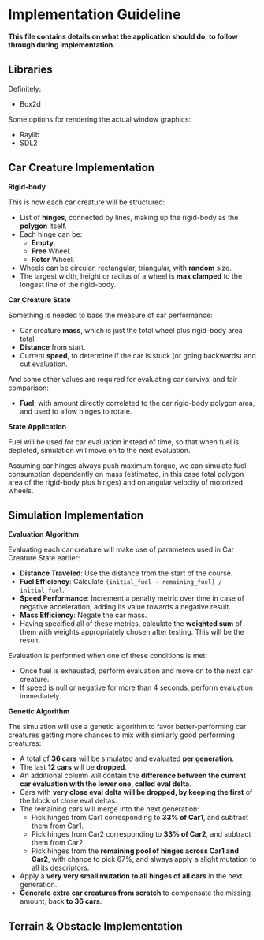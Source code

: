 # Implementation Guideline

**This file contains details on what the application should do, to follow through during implementation.**

## Libraries

Definitely:
+ Box2d

Some options for rendering the actual window graphics:
+ Raylib
+ SDL2

## Car Creature Implementation

**Rigid-body**

This is how each car creature will be structured:
+ List of **hinges**, connected by lines, making up the rigid-body as the **polygon** itself.
+ Each hinge can be:
    + **Empty**.
    + **Free** Wheel.
    + **Rotor** Wheel.
+ Wheels can be circular, rectangular, triangular, with **random** size.
+ The largest width, height or radius of a wheel is **max clamped** to the longest line of the rigid-body.

**Car Creature State**

Something is needed to base the measure of car performance:
+ Car creature **mass**, which is just the total wheel plus rigid-body area total.
+ **Distance** from start.
+ Current **speed**, to determine if the car is stuck (or going backwards) and cut evaluation.

And some other values are required for evaluating car survival and fair comparison:
+ **Fuel**, with amount directly correlated to the car rigid-body polygon area, and used to allow hinges to rotate.

**State Application**

Fuel will be used for car evaluation instead of time, so that when fuel is depleted, simulation will move on to the next evaluation.

Assuming car hinges always push maximum torque, we can simulate fuel consumption dependently on mass (estimated, in this case total polygon area of the rigid-body plus hinges) and on angular velocity of motorized wheels.

## Simulation Implementation

**Evaluation Algorithm**

Evaluating each car creature will make use of parameters used in Car Creature State earlier:
+ **Distance Traveled**: Use the distance from the start of the course.
+ **Fuel Efficiency**: Calculate `(initial_fuel - remaining_fuel) / initial_fuel`.
+ **Speed Performance**: Increment a penalty metric over time in case of negative acceleration, adding its value towards a negative result.
+ **Mass Efficiency**: Negate the car mass.
+ Having specified all of these metrics, calculate the **weighted sum** of them with weights appropriately chosen after testing. This will be the result.

Evaluation is performed when one of these conditions is met:
+ Once fuel is exhausted, perform evaluation and move on to the next car creature.
+ If speed is null or negative for more than 4 seconds, perform evaluation immediately.

**Genetic Algorithm**

The simulation will use a genetic algorithm to favor better-performing car creatures getting more chances to mix with similarly good performing creatures:
+ A total of **36 cars** will be simulated and evaluated **per generation**.
+ The last **12 cars** will be **dropped**.
+ An additional column will contain the **difference between the current car evaluation with the lower one, called eval delta**.
+ Cars with **very close eval delta will be dropped, by keeping the first** of the block of close eval deltas.
+ The remaining cars will merge into the next generation:
    + Pick hinges from Car1 corresponding to **33% of Car1**, and subtract them from Car1.
    + Pick hinges from Car2 corresponding to **33% of Car2**, and subtract them from Car2.
    + Pick hinges from the **remaining pool of hinges across Car1 and Car2**, with chance to pick 67%, and always apply a slight mutation to all its descriptors.
+ Apply a **very very small mutation to all hinges of all cars** in the next generation.
+ **Generate extra car creatures from scratch** to compensate the missing amount, back **to 36 cars**.

## Terrain & Obstacle Implementation

